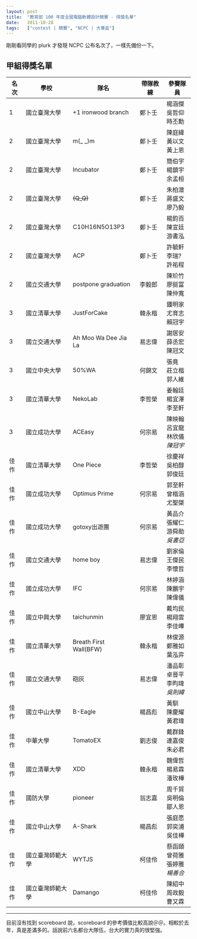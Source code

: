 ```yaml
---
layout: post
title:  "教育部 100 年度全國電腦軟體設計競賽 - 得獎名單"
date:   2011-10-28
tags:   ["contest | 競賽", "NCPC | 大專盃"]
---
```


剛剛看同學的 plurk 才發現 NCPC 公布名次了，一樣先備份一下。

## 甲組得獎名單

| 名次 | 學校 | 隊名 | 帶隊教練 | 參賽隊員 |
| ---- | ---- | ---- | ---- | ---- |
| 1 | 國立臺灣大學 | +1 ironwood branch | 鄭卜壬 | 楊涵傑<br/>吳哲仰<br/>時丕勳 |
| 2 | 國立臺灣大學 | m(_ _)m | 鄭卜壬 | 陳庭緯<br/>黃以文<br/>黃上恩 |
| 2 | 國立臺灣大學 | Incubator | 鄭卜壬 | 簡伯宇<br/>楊鎮宇<br/>余孟桓 |
| 2 | 國立臺灣大學 | ~~(Q_Q)~~ | 鄭卜壬 | 朱柏澂<br/>蔣盛文<br/>廖乃毅 |
| 2 | 國立臺灣大學 | C10H16N5O13P3 | 鄭卜壬 | 楊鈞百<br/>陳宣廷<br/>游書泓 |
| 2 | 國立臺灣大學 | ACP | 鄭卜壬 | 許毓軒<br/>李瑞?<br/>許祐程 |
| 2 | 國立交通大學 | postpone graduation | 李毅郎 | 陳玠竹<br/>廖挺富<br/>陳仲寬 |
| 3 | 國立清華大學 | JustForCake | 韓永楷 | 鍾明家<br/>尤育志<br/>賴冠宇 |
| 3 | 國立交通大學 | Ah Moo Wa Dee Jia La | 易志偉 | 謝居安<br/>薛丞宏<br/>陳冠文 |
| 3 | 國立中央大學 | 50%WA | 何錦文 | 張竟<br/>莊立楷<br/>郭人維 |
| 3 | 國立清華大學 | NekoLab | 李哲榮 | 姜翰廷<br/>楊宜澤<br/>李至軒 |
| 3 | 國立成功大學 | ACEasy | 何宗易 | 陳映翰<br/>呂宜龍<br/>林欣儀<br/>*陳冠宇* |
| 佳作 | 國立清華大學 | One Piece | 李哲榮 | 徐慶祥<br/>吳柏醇<br/>郭俊廷 |
| 佳作 | 國立成功大學 | Optimus Prime | 何宗易 | 郭至軒<br/>曾楷涵<br/>尤聖棨 |
| 佳作 | 國立成功大學 | gotoxy出遊團 | 何宗易 | 黃品介<br/>張耀仁<br/>游舜勛<br/>*吳書亞* |
| 佳作 | 國立交通大學 | home boy | 易志偉 | 劉家倫<br/>王傑民<br/>李懷哲 |
| 佳作 | 國立成功大學 | IFC | 何宗易 | 林婷涵<br/>陳鵬宇<br/>陳偉儀 |
| 佳作 | 國立中興大學 | taichunmin | 廖宜恩 | 戴均民<br/>楊翔雲<br/>李佳曄 |
| 佳作 | 國立清華大學 | Breath First Wall(BFW) | 韓永楷 | 林俊源<br/>鄭雅如<br/>葉泓弈 |
| 佳作 | 國立交通大學 | 砲灰 | 易志偉 | 潘品彰<br/>卓晉平<br/>李昀瑋<br/>*吳則緯* |
| 佳作 | 國立中山大學 | B-Eagle | 楊昌彪 | 黃馴<br/>陳慶耀<br/>黃君瑋 |
| 佳作 | 中華大學 | TomatoEX | 劉志俊 | 戴群鋒<br/>連嘉俊<br/>朱必君 |
| 佳作 | 國立清華大學 | XDD | 韓永楷 | 魏偉哲<br/>楊易霖<br/>潘玫樺 |
| 佳作 | 國防大學 | pioneer | 翁志嘉 | 周千貿<br/>吳明倫<br/>鄒人恩 |
| 佳作 | 國立中山大學 | A-Shark | 楊昌彪 | 張庭愿<br/>郭奕浦<br/>吳佳樺 |
| 佳作 | 國立臺灣師範大學 | WYTJS | 柯佳伶 | 蔡函頤<br/>曾荷雅<br/>張婷雅<br/>*楊善合* |
| 佳作 | 國立臺灣師範大學 | Damango | 柯佳伶 | 陳紹中<br/>周政毅<br/>曹又霖 |

- - - - - - - - - -

目前沒有找到 scoreboard 說，scoreboard 的參考價值比較高說＠＠。相較於去年，真是差滿多的。話說前六名都台大隊伍，台大的實力真的很堅強。

<!--
或許我真的完全不如他，好像一直只能當他的影子吧。每當看到自己又再一次的失敗時，總是一股心灰意冷，覺得努力還是贏不過天才。雖然我們都一年沒練習了，但過去付出了心血我相信我不比任何人少。有多少東西是我教他的，有多少資料是我找的，有多少時間是我付出的。

曾經為了那一股腦兒的衝動，那想要前進 world final 的傻勁付出。換來的只不過是一句「我覺得玩線上遊戲對我來說比較有意義」。為此爭吵不合，專題分開了。但我認為在 ACM-ICPC 這比賽，我們三個仍然是最有默契的團隊，也是成大最強的一隊。我也在去問了你一次還要不要一起比賽，也是換來一句「我覺得我跟你們一組會變弱，自己一個會比較強」。

在我聽到這句話後，我想我恨你了。我覺得我只不過是在用自己的熱臉貼你的冷屁股。或許我只是覺得你真的很強，沒跟你一隊我就得不了名了，覺得自己得利的機會不見了吧。接著南程盃，你拿第一名，另一隊拿第二名，我卻真的是連個佳作都沒有拿到。那一場比賽，似乎完全將我否定了。

看到你又再版上說練 ACM 多有意義怎樣的屁話，你當初的 online game 呢？不是線上遊戲比較有意義嗎？

純粹心情不好，抒發一下。接著還有一場 ICPC 要比，真可惜今年沒機會出國。
-->
